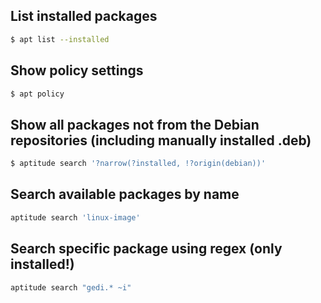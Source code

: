 ## List installed packages
```bash
$ apt list --installed
```

## Show policy settings
```bash
$ apt policy
```
## Show all packages not from the Debian repositories (including manually installed .deb)
```bash
$ aptitude search '?narrow(?installed, !?origin(debian))'
```
## Search available packages by name
```bash
aptitude search 'linux-image'
```
## Search specific package using regex (only installed!)
```bash
aptitude search "gedi.* ~i"
```
